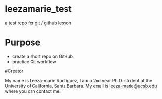 # leezamarie_test
a test repo for git / github lesson


# Purpose

- create a short repo on GitHub
- practice Git workflow

#Creator 

My name is Leeza-marie Rodriguez, I am a 2nd year Ph.D. student at the University of California, Santa Barbara. My email is [leeza-marie@ucsb.edu](mailto:leeza-marie@ucsb.edu) where you can contact me.